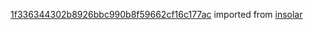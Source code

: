 [1f336344302b8926bbc990b8f59662cf16c177ac](https://github.com/insolar/insolar/commit/1f336344302b8926bbc990b8f59662cf16c177ac) imported from [insolar](https://github.com/insolar/insolar)
